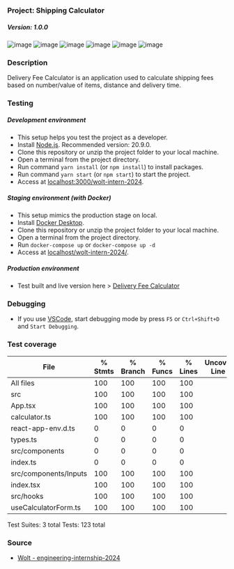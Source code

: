 ### Project: Shipping Calculator
##### Version: 1.0.0

![image](https://img.shields.io/badge/React-20232A?style=for-the-badge&logo=react&logoColor=61DAFB) ![image](https://img.shields.io/badge/TypeScript-007ACC?style=for-the-badge&logo=typescript&logoColor=white) ![image](https://img.shields.io/badge/GitHub%20Pages-222222?style=for-the-badge&logo=GitHub%20Pages&logoColor=white) ![image](https://img.shields.io/badge/GitHub_Actions-2088FF?style=for-the-badge&logo=github-actions&logoColor=white) ![image](https://img.shields.io/badge/eslint-3A33D1?style=for-the-badge&logo=eslint&logoColor=white) ![image](https://img.shields.io/badge/Amazon_AWS-FF9900?style=for-the-badge&logo=amazonaws&logoColor=white)

### Description
Delivery Fee Calculator is an application used to calculate shipping fees based on number/value of items, distance and delivery time.

### Testing
##### Development environment
- This setup helps you test the project as a developer.
- Install [Node.js](https://nodejs.org/en/). Recommended version: 20.9.0.
- Clone this repository or unzip the project folder to your local machine.
- Open a terminal from the project directory.
- Run command `yarn install` (or `npm install`) to install packages.
- Run command `yarn start` (or `npm start`) to start the project.
- Access at [localhost:3000/wolt-intern-2024](localhost:3000/wolt-intern-2024).

##### Staging environment (with Docker)
- This setup mimics the production stage on local.
- Install [Docker Desktop](https://www.docker.com/products/docker-desktop/).
- Clone this repository or unzip the project folder to your local machine.
- Open a terminal from the project directory.
- Run `docker-compose up` or `docker-compose up -d`
- Access at [localhost/wolt-intern-2024/](localhost/wolt-intern-2024/).

##### Production environment
- Test built and live version here > [Delivery Fee Calculator](https://quanmuito.github.io/wolt-intern-2024/)

### Debugging
- If you use [VSCode](https://code.visualstudio.com/), start debugging mode by press `F5` or `Ctrl+Shift+D` and `Start Debugging`.

### Test coverage

File                   | % Stmts | % Branch | % Funcs | % Lines | Uncovered Line #s 
-----------------------|---------|----------|---------|---------|-------------------
All files              |     100 |      100 |     100 |     100 |
 src                   |     100 |      100 |     100 |     100 |
  App.tsx              |     100 |      100 |     100 |     100 |
  calculator.ts        |     100 |      100 |     100 |     100 |
  react-app-env.d.ts   |       0 |        0 |       0 |       0 |
  types.ts             |       0 |        0 |       0 |       0 |
 src/components        |       0 |        0 |       0 |       0 |
  index.ts             |       0 |        0 |       0 |       0 |
 src/components/Inputs |     100 |      100 |     100 |     100 |
  index.tsx            |     100 |      100 |     100 |     100 |
 src/hooks             |     100 |      100 |     100 |     100 |
  useCalculatorForm.ts |     100 |      100 |     100 |     100 |

Test Suites: 3 total
Tests:       123 total

### Source
- [Wolt - engineering-internship-2024](https://github.com/woltapp/engineering-internship-2024)
